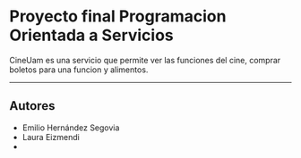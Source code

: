 # Proyecto final Programacion Orientada a Servicios

CineUam es una servicio que permite ver las funciones del cine, comprar boletos para una funcion y alimentos.

---

## Autores
* Emilio Hernández Segovia
* Laura Eizmendi
* 
